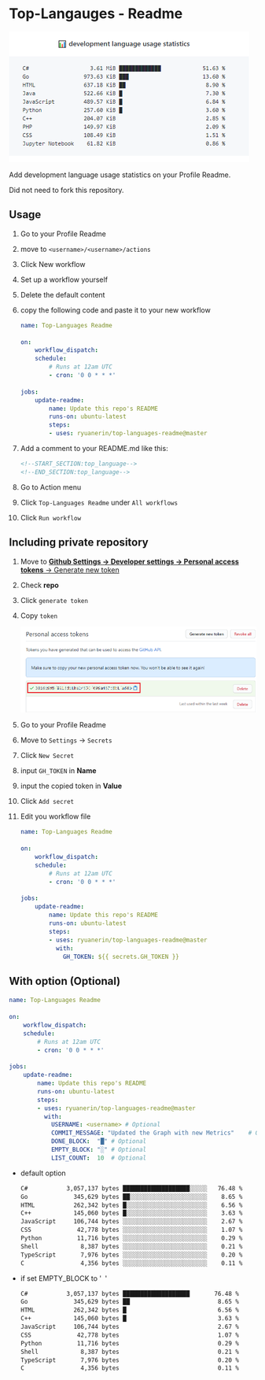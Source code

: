 # Top-Langauges - Readme

![preview](README.png)

Add development language usage statistics on your Profile Readme.

Did not need to fork this repository.

## Usage

1. Go to your Profile Readme

1. move to `<username>/<username>/actions`

1. Click New workflow

1. Set up a workflow yourself

1. Delete the default content

1. copy the following code and paste it to your new workflow

    ```yml
    name: Top-Languages Readme

    on:
        workflow_dispatch:
        schedule:
            # Runs at 12am UTC
            - cron: '0 0 * * *'

    jobs:
        update-readme:
            name: Update this repo's README
            runs-on: ubuntu-latest
            steps:
            - uses: ryuanerin/top-languages-readme@master
    ```

1. Add a comment to your README.md like this:

    ```md
    <!--START_SECTION:top_language-->
    <!--END_SECTION:top_language-->
    ```

1. Go to Action menu

1. Click `Top-Languages Readme` under `All workflows`

1. Click `Run workflow`

## Including private repository

1. Move to [**Github Settings -> Developer settings -> Personal access tokens** -> Generate new token](https://github.com/settings/tokens/new)

1. Check **repo**

1. Click `generate token`

1. Copy `token`

    ![token generated](README-1.png)

1. Go to your Profile Readme

1. Move to `Settings` -> `Secrets`

1. Click `New Secret`

1. input `GH_TOKEN` in **Name**

1. input the copied token in **Value**

1. Click `Add secret`

1. Edit you workflow file

    ```yml
    name: Top-Languages Readme

    on:
        workflow_dispatch:
        schedule:
            # Runs at 12am UTC
            - cron: '0 0 * * *'

    jobs:
        update-readme:
            name: Update this repo's README
            runs-on: ubuntu-latest
            steps:
            - uses: ryuanerin/top-languages-readme@master
              with:
                GH_TOKEN: ${{ secrets.GH_TOKEN }}
    ```

## With option (Optional)

```yml
name: Top-Languages Readme

on:
    workflow_dispatch:
    schedule:
        # Runs at 12am UTC
        - cron: '0 0 * * *'

jobs:
    update-readme:
        name: Update this repo's README
        runs-on: ubuntu-latest
        steps:
        - uses: ryuanerin/top-languages-readme@master
          with:
            USERNAME: <username> # Optional
            COMMIT_MESSAGE: "Updated the Graph with new Metrics"    # Optional
            DONE_BLOCK:  "█" # Optional
            EMPTY_BLOCK: "░" # Optional
            LIST_COUNT:  10  # Optional
```

- default option

    ```txt
    C#           3,057,137 bytes ███████████████████░░░░░   76.48 %
    Go             345,629 bytes ██░░░░░░░░░░░░░░░░░░░░░░    8.65 %
    HTML           262,342 bytes █░░░░░░░░░░░░░░░░░░░░░░░    6.56 %
    C++            145,060 bytes █░░░░░░░░░░░░░░░░░░░░░░░    3.63 %
    JavaScript     106,744 bytes ░░░░░░░░░░░░░░░░░░░░░░░░    2.67 %
    CSS             42,778 bytes ░░░░░░░░░░░░░░░░░░░░░░░░    1.07 %
    Python          11,716 bytes ░░░░░░░░░░░░░░░░░░░░░░░░    0.29 %
    Shell            8,387 bytes ░░░░░░░░░░░░░░░░░░░░░░░░    0.21 %
    TypeScript       7,976 bytes ░░░░░░░░░░░░░░░░░░░░░░░░    0.20 %
    C                4,356 bytes ░░░░░░░░░░░░░░░░░░░░░░░░    0.11 %
    ```

- if set EMPTY_BLOCK to '` `'

    ```txt
    C#           3,057,137 bytes ███████████████████       76.48 %
    Go             345,629 bytes ██                         8.65 %
    HTML           262,342 bytes █                          6.56 %
    C++            145,060 bytes █                          3.63 %
    JavaScript     106,744 bytes                            2.67 %
    CSS             42,778 bytes                            1.07 %
    Python          11,716 bytes                            0.29 %
    Shell            8,387 bytes                            0.21 %
    TypeScript       7,976 bytes                            0.20 %
    C                4,356 bytes                            0.11 %
    ```
